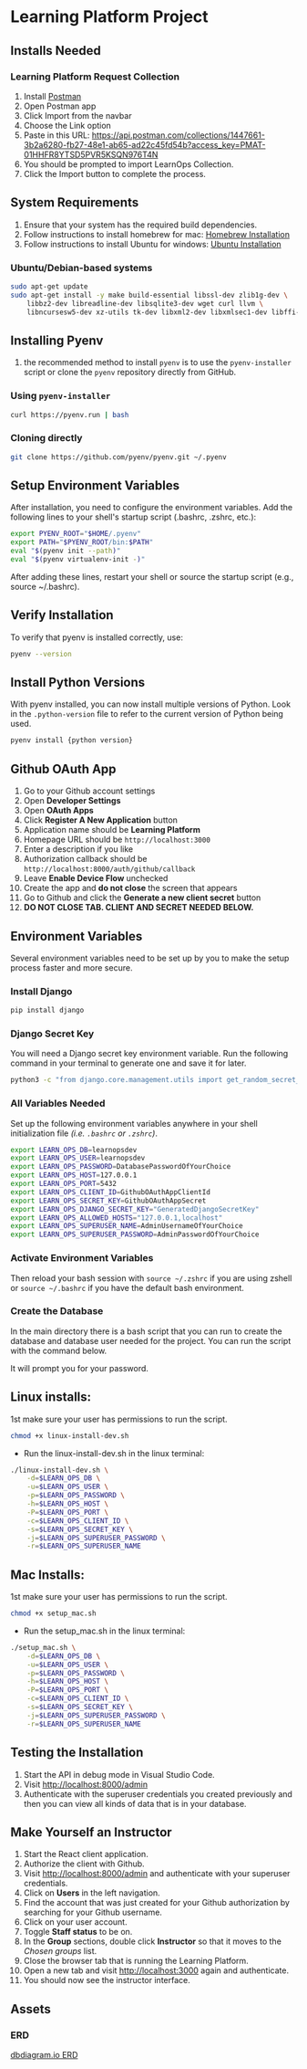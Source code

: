# Learning Platform Project

## Installs Needed

### Learning Platform Request Collection

1. Install [Postman](https://www.postman.com/downloads/)
1. Open Postman app
1. Click Import from the navbar
1. Choose the Link option
1. Paste in this URL: <https://api.postman.com/collections/1447661-3b2a6280-fb27-48e1-ab65-ad22c45fd54b?access_key=PMAT-01HHFR8YTSD5PVR5KSQN976T4N>
1. You should be prompted to import LearnOps Collection.
1. Click the Import button to complete the process.

## System Requirements

1. Ensure that your system has the required build dependencies.
2. Follow instructions to install homebrew for mac: [Homebrew Installation](https://docs.brew.sh/Installation)
3. Follow instructions to install Ubuntu for windows: [Ubuntu Installation](https://apps.microsoft.com/detail/9pdxgncfsczv?rtc=1&hl=en-us&gl=US)


### Ubuntu/Debian-based systems

```bash
sudo apt-get update
sudo apt-get install -y make build-essential libssl-dev zlib1g-dev \
    libbz2-dev libreadline-dev libsqlite3-dev wget curl llvm \
    libncursesw5-dev xz-utils tk-dev libxml2-dev libxmlsec1-dev libffi-dev liblzma-dev
```

## Installing Pyenv

1. the recommended method to install `pyenv` is to use the `pyenv-installer` script or clone the `pyenv` repository directly from GitHub.

### Using `pyenv-installer`

```bash
curl https://pyenv.run | bash
```

### Cloning directly

```bash
git clone https://github.com/pyenv/pyenv.git ~/.pyenv
```

## Setup Environment Variables

After installation, you need to configure the environment variables. Add the following lines to your shell's startup script (.bashrc, .zshrc, etc.):

```bash
export PYENV_ROOT="$HOME/.pyenv"
export PATH="$PYENV_ROOT/bin:$PATH"
eval "$(pyenv init --path)"
eval "$(pyenv virtualenv-init -)"
```

After adding these lines, restart your shell or source the startup script (e.g., source ~/.bashrc).

## Verify Installation

To verify that pyenv is installed correctly, use:

```bash
pyenv --version
```

## Install Python Versions

With pyenv installed, you can now install multiple versions of Python. Look in the `.python-version` file to refer to the current version of Python being used.

```bash
pyenv install {python version}
```

## Github OAuth App

1. Go to your Github account settings
2. Open **Developer Settings**
3. Open **OAuth Apps**
4. Click **Register A New Application** button
5. Application name should be **Learning Platform**
6. Homepage URL should be `http://localhost:3000`
7. Enter a description if you like
8. Authorization callback should be `http://localhost:8000/auth/github/callback`
9. Leave **Enable Device Flow** unchecked
10. Create the app and **do not close** the screen that appears
11. Go to Github and click the **Generate a new client secret** button
12. **DO NOT CLOSE TAB. CLIENT AND SECRET NEEDED BELOW.**

## Environment Variables

Several environment variables need to be set up by you to make the setup process faster and more secure.

### Install Django

```sh
pip install django
```

### Django Secret Key

You will need a Django secret key environment variable. Run the following command in your terminal to generate one and save it for later.

```sh
python3 -c "from django.core.management.utils import get_random_secret_key; print(get_random_secret_key())"
```

### All Variables Needed

Set up the following environment variables anywhere in your shell initialization file _(i.e. `.bashrc` or `.zshrc`)_.

```sh
export LEARN_OPS_DB=learnopsdev
export LEARN_OPS_USER=learnopsdev
export LEARN_OPS_PASSWORD=DatabasePasswordOfYourChoice
export LEARN_OPS_HOST=127.0.0.1
export LEARN_OPS_PORT=5432
export LEARN_OPS_CLIENT_ID=GithubOAuthAppClientId
export LEARN_OPS_SECRET_KEY=GithubOAuthAppSecret
export LEARN_OPS_DJANGO_SECRET_KEY="GeneratedDjangoSecretKey"
export LEARN_OPS_ALLOWED_HOSTS="127.0.0.1,localhost"
export LEARN_OPS_SUPERUSER_NAME=AdminUsernameOfYourChoice
export LEARN_OPS_SUPERUSER_PASSWORD=AdminPasswordOfYourChoice
```

### Activate Environment Variables

Then reload your bash session with `source ~/.zshrc` if you are using zshell or `source ~/.bashrc` if you have the default bash environment.

### Create the Database

In the main directory there is a bash script that you can run to create the database and database user needed for the project. You can run the script with the command below.

It will prompt you for your password.


## Linux installs:

1st make sure your user has permissions to run the script.
```bash
chmod +x linux-install-dev.sh
```

- Run the linux-install-dev.sh in the linux terminal:

```bash 
./linux-install-dev.sh \
    -d=$LEARN_OPS_DB \
    -u=$LEARN_OPS_USER \
    -p=$LEARN_OPS_PASSWORD \
    -h=$LEARN_OPS_HOST \
    -P=$LEARN_OPS_PORT \
    -c=$LEARN_OPS_CLIENT_ID \
    -s=$LEARN_OPS_SECRET_KEY \
    -j=$LEARN_OPS_SUPERUSER_PASSWORD \
    -r=$LEARN_OPS_SUPERUSER_NAME
```
## Mac Installs:

1st make sure your user has permissions to run the script.
```bash
chmod +x setup_mac.sh
```

- Run the setup_mac.sh in the linux terminal:

```bash 
./setup_mac.sh \
    -d=$LEARN_OPS_DB \
    -u=$LEARN_OPS_USER \
    -p=$LEARN_OPS_PASSWORD \
    -h=$LEARN_OPS_HOST \
    -P=$LEARN_OPS_PORT \
    -c=$LEARN_OPS_CLIENT_ID \
    -s=$LEARN_OPS_SECRET_KEY \
    -j=$LEARN_OPS_SUPERUSER_PASSWORD \
    -r=$LEARN_OPS_SUPERUSER_NAME
```

## Testing the Installation

1. Start the API in debug mode in Visual Studio Code.
2. Visit <http://localhost:8000/admin>
3. Authenticate with the superuser credentials you created previously and then you can view all kinds of data that is in your database.

## Make Yourself an Instructor

1. Start the React client application.
2. Authorize the client with Github.
3. Visit <http://localhost:8000/admin> and authenticate with your superuser credentials.
4. Click on **Users** in the left navigation.
5. Find the account that was just created for your Github authorization by searching for your Github username.
6. Click on your user account.
7. Toggle **Staff status** to be on.
8. In the **Group** sections, double click **Instructor** so that it moves to the _Chosen groups_ list.
9. Close the browser tab that is running the Learning Platform.
10. Open a new tab and visit <http://localhost:3000> again and authenticate.
11. You should now see the instructor interface.

## Assets

### ERD

[dbdiagram.io ERD](https://dbdiagram.io/d/6005cc1080d742080a36d6d8)
